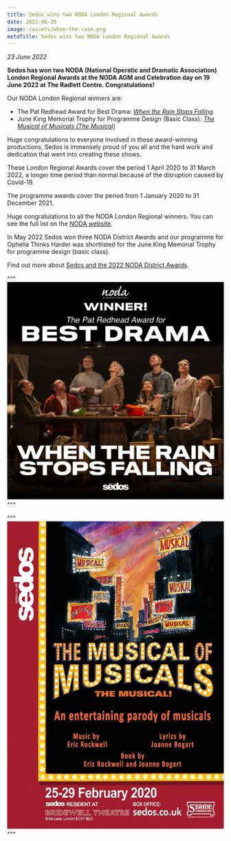 ```yaml
---
title: Sedos wins two NODA London Regional Awards
date: 2022-06-20
image: /assets/when-the-rain.png
metaTitle: Sedos wins two NODA London Regional Awards
---
```

*23 June 2022*

**Sedos has won two NODA (National Operatic and Dramatic Association) London Regional Awards at the NODA AGM and Celebration day on 19 June 2022 at The Radlett Centre. Congratulations!** 

Our NODA London Regional winners are:

* The Pat Redhead Award for Best Drama: *[When the Rain Stops Falling](https://sedos.co.uk/shows/2022-when-the-rain-stops-falling)*
* June King Memorial Trophy for Programme Design (Basic Class): *[The Musical of Musicals (The Musical)](https://sedos.co.uk/shows/2020-the-musical-of-musicals-the-musical)*

Huge congratulations to everyone involved in these award-winning productions, Sedos is immensely proud of you all and the hard work and dedication that went into creating these shows. 

These London Regional Awards cover the period 1 April 2020 to 31 March 2022, a longer time period than normal because of the disruption caused by Covid-19. 

The programme awards cover the period from 1 January 2020 to 31 December 2021.

Huge congratulations to all the NODA London Regional winners. You can see the full list on the [NODA website](https://www.noda.org.uk/regions/london/congratulations-to-our-regional-winners-2022).

In May 2022 Sedos won three NODA District Awards and our programme for Ophelia Thinks Harder was shortlisted for the June King Memorial Trophy for programme design (basic class).

Find out more about [Sedos and the 2022 NODA District Awards](https://sedos.co.uk/news/2022-05-11-sedos-wins-three-noda-district-awards).

^^^ ![](/assets/when-the-rain.png)
^^^ 

^^^ ![](/assets/Musicals-A5-flyer-FRONT-800.jpg)
^^^